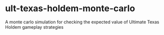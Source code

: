 # ult-texas-holdem-monte-carlo
A monte carlo simulation for checking the expected value of Ultimate Texas Holdem gameplay strategies
